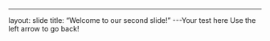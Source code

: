 ---
layout: slide
title: “Welcome to our second slide!”
---Your test here
Use the left arrow to go back!
